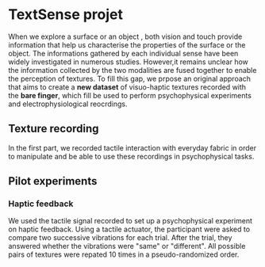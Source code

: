 # TextSense projet

When we explore a surface or an object , both vision and touch provide information that help us characterise the properties of the surface or the object. The informations gathered by each individual sense have been widely investigated in numerous studies. However,it remains unclear how the information collected by the two modalities are fused together to enable the perception of textures. To fill this gap, we prpose an original approach that aims to create a **new dataset** of visuo-haptic textures recorded with the **bare finger**, which fill be used to perform psychophysical experiments and electrophysiological reocrdings.

## Texture recording

In the first part, we recorded tactile interaction with everyday fabric in order to manipulate and be able to use these recordings in psychophysical tasks. 


## Pilot experiments

### Haptic feedback 

We used the tactile signal recorded to set up a psychophysical experiment on haptic feedback. Using a tactile actuator, the participant were asked to compare two successive vibrations for each trial. After the trial, they answered whether the vibrations were "same" or "different". All possible pairs of textures were repated 10 times in a pseudo-randomized order.

